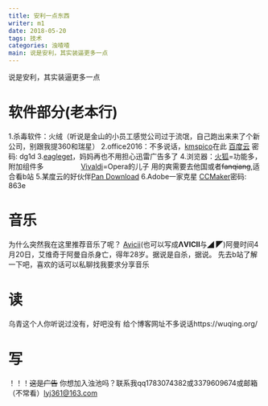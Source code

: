 ```yaml
---
title: 安利一点东西
writer: m1
date: 2018-05-20
tags: 技术
categories: 浊喳喳
main: 说是安利，其实装逼更多一点
---
```

说是安利，其实装逼更多一点
# 软件部分(老本行)
1.杀毒软件：火绒（听说是金山的小员工感觉公司过于流氓，自己跑出来来了个新公司，别跟我提360和瑞星）
2.office2016：不多说话，[kmspico](https://heldigard.wordpress.com/2016/01/12/kmspico-v10-2-0-by-heldigard/)在此
[百度云](https://pan.baidu.com/s/1H_DrJYtJsvvq8TxwYS_buw) 密码: dg1d
3.[eagleget](http://www.eagleget.com/cn/)，妈妈再也不用担心迅雷广告多了
4.浏览器：[火狐](http://www.firefox.com.cn/)=功能多，附加组件多
　　　　　[Vivaldi](https://vivaldi.com/)=Opera的儿子 用的爽需要去他国或者~~fanqiang~~,适合看b站
5.某度云的好伙伴[Pan Download](http://pandownload.com/)
6.Adobe一家克星   [CCMaker](https://pan.baidu.com/s/1eUS31FkjMQhEFoGb7NQJHw )密码: 863e
# 音乐
为什么突然我在这里推荐音乐了呢？
[Avicii](http://www.avicii.com/)(也可以写成**ΛVICII**与◢ ◤)阿曼时间4月20日，艾维奇于阿曼自杀身亡，得年28岁。据说是自杀，据说。
先去b站了解一下吧，喜欢的话可以私聊找我要求分享音乐
# 读
乌青这个人你听说过没有，好吧没有 
给个博客网址不多说话https://wuqing.org/
# 写
！！！~~这是广告~~
你想加入浊池吗？联系我qq1783074382或3379609674或邮箱（不常看）lyj361@163.com

